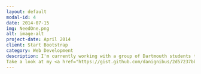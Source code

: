 ```yaml
---
layout: default
modal-id: 4
date: 2014-07-15
img: NeedOne.png
alt: image-alt
project-date: April 2014
client: Start Bootstrap
category: Web Development
description: I'm currently working with a group of Dartmouth students to develop an iOS/Android application that will ease coordination of Dartmouth activities ranging from meals to pong to hikes to workouts. I've been responsible for backend database implementation (Django) and front-end Android application development. 
Take a look at my <a href="https://gist.github.com/danignibus/2d57237bbe2966f17193.js">gist</a> for my Needone backend Django work!
---
```

